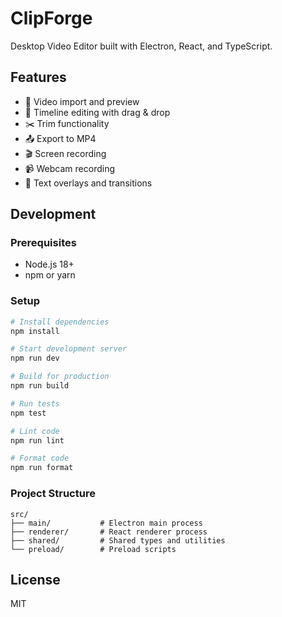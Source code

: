 # ClipForge

Desktop Video Editor built with Electron, React, and TypeScript.

## Features

- 🎥 Video import and preview
- 📝 Timeline editing with drag & drop
- ✂️ Trim functionality
- 📤 Export to MP4
- 🎬 Screen recording
- 📹 Webcam recording
- 🎨 Text overlays and transitions

## Development

### Prerequisites

- Node.js 18+
- npm or yarn

### Setup

```bash
# Install dependencies
npm install

# Start development server
npm run dev

# Build for production
npm run build

# Run tests
npm test

# Lint code
npm run lint

# Format code
npm run format
```

### Project Structure

```
src/
├── main/           # Electron main process
├── renderer/       # React renderer process
├── shared/         # Shared types and utilities
└── preload/        # Preload scripts
```

## License

MIT
